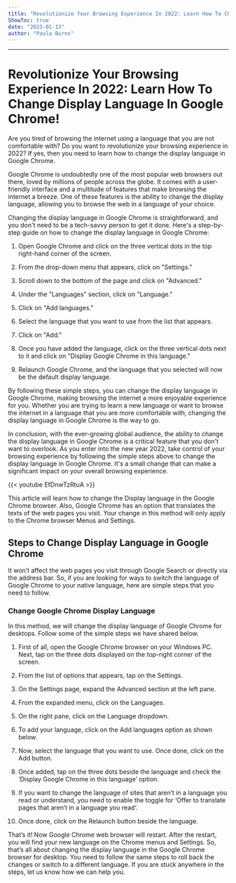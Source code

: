 ```yaml
---
title: "Revolutionize Your Browsing Experience In 2022: Learn How To Change Display Language In Google Chrome!"
ShowToc: true 
date: "2023-01-13"
author: "Paula Burns"
---
```

*****
# Revolutionize Your Browsing Experience In 2022: Learn How To Change Display Language In Google Chrome!

Are you tired of browsing the internet using a language that you are not comfortable with? Do you want to revolutionize your browsing experience in 2022? If yes, then you need to learn how to change the display language in Google Chrome.

Google Chrome is undoubtedly one of the most popular web browsers out there, loved by millions of people across the globe. It comes with a user-friendly interface and a multitude of features that make browsing the internet a breeze. One of these features is the ability to change the display language, allowing you to browse the web in a language of your choice.

Changing the display language in Google Chrome is straightforward, and you don't need to be a tech-savvy person to get it done. Here's a step-by-step guide on how to change the display language in Google Chrome:

1. Open Google Chrome and click on the three vertical dots in the top right-hand corner of the screen.

2. From the drop-down menu that appears, click on "Settings."

3. Scroll down to the bottom of the page and click on "Advanced."

4. Under the "Languages" section, click on "Language."

5. Click on "Add languages."

6. Select the language that you want to use from the list that appears.

7. Click on "Add."

8. Once you have added the language, click on the three vertical dots next to it and click on "Display Google Chrome in this language."

9. Relaunch Google Chrome, and the language that you selected will now be the default display language.

By following these simple steps, you can change the display language in Google Chrome, making browsing the internet a more enjoyable experience for you. Whether you are trying to learn a new language or want to browse the internet in a language that you are more comfortable with, changing the display language in Google Chrome is the way to go.

In conclusion, with the ever-growing global audience, the ability to change the display language in Google Chrome is a critical feature that you don't want to overlook. As you enter into the new year 2022, take control of your browsing experience by following the simple steps above to change the display language in Google Chrome. It's a small change that can make a significant impact on your overall browsing experience.

{{< youtube EfDnwTzRtuA >}} 



This article will learn how to change the Display language in the Google Chrome browser. Also, Google Chrome has an option that translates the texts of the web pages you visit. Your change in this method will only apply to the Chrome browser Menus and Settings.

 
## Steps to Change Display Language in Google Chrome


It won’t affect the web pages you visit through Google Search or directly via the address bar. So, if you are looking for ways to switch the language of Google Chrome to your native language, here are simple steps that you need to follow.

 
### Change Google Chrome Display Language


In this method, we will change the display language of Google Chrome for desktops. Follow some of the simple steps we have shared below.
1. First of all, open the Google Chrome browser on your Windows PC. Next, tap on the three dots displayed on the top-right corner of the screen.

2. From the list of options that appears, tap on the Settings.

3. On the Settings page, expand the Advanced section at the left pane.

4. From the expanded menu, click on the Languages.

5. On the right pane, click on the Language dropdown.
6. To add your language, click on the Add languages option as shown below.

7. Now, select the language that you want to use. Once done, click on the Add button.

8. Once added, tap on the three dots beside the language and check the ‘Display Google Chrome in this language’ option.

9. If you want to change the language of sites that aren’t in a language you read or understand, you need to enable the toggle for ‘Offer to translate pages that aren’t in a language you read‘.

10. Once done, click on the Relaunch button beside the language.

That’s it! Now Google Chrome web browser will restart. After the restart, you will find your new language on the Chrome menus and Settings.
So, that’s all about changing the display language in the Google Chrome browser for desktop. You need to follow the same steps to roll back the changes or switch to a different language. If you are stuck anywhere in the steps, let us know how we can help you.





